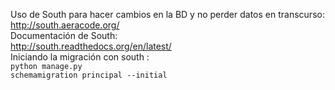 
<storge>Uso de South para hacer cambios en la BD y no perder datos en transcurso:</storge><br>
http://south.aeracode.org/<br>
<storge>Documentación de South:</storge><br>
http://south.readthedocs.org/en/latest/<br>
Iniciando la migración con south : <br>
<code>python manage.py schemamigration principal --initial</code>

